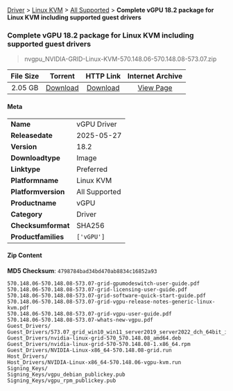 
[Driver](/README.md)  >  [Linux KVM](/index/Driver/Linux_KVM.md)  >  [All Supported](/index/Driver/Linux_KVM/All_Supported.md)  >  **Complete vGPU 18.2 package for Linux KVM including supported guest drivers**


###    Complete vGPU 18.2 package for Linux KVM including supported guest drivers

> nvgpu_NVIDIA-GRID-Linux-KVM-570.148.06-570.148.08-573.07.zip   


| **File Size** | **Torrent**  | **HTTP Link** | **Internet Archive** |
|:-------------:|:------------:|:-------------:|:--------------------:|
| 2.05 GB |  [Download](https://archive.org/download/nvgpu_NVIDIA-GRID-Linux-KVM-570.148.06-570.148.08-573.07.zip/nvgpu_NVIDIA-GRID-Linux-KVM-570.148.06-570.148.08-573.07.zip_archive.torrent)       | [Download](https://archive.org/compress/nvgpu_NVIDIA-GRID-Linux-KVM-570.148.06-570.148.08-573.07.zip) | [View Page](https://archive.org/details/nvgpu_NVIDIA-GRID-Linux-KVM-570.148.06-570.148.08-573.07.zip)       |

#### Meta

<table>
<tr><td><strong>Name</strong></td><td>vGPU Driver</td></tr>
<tr><td><strong>Releasedate</strong></td><td>2025-05-27</td></tr>
<tr><td><strong>Version</strong></td><td>18.2</td></tr>
<tr><td><strong>Downloadtype</strong></td><td>Image</td></tr>
<tr><td><strong>Linktype</strong></td><td>Preferred</td></tr>
<tr><td><strong>Platformname</strong></td><td>Linux KVM</td></tr>
<tr><td><strong>Platformversion</strong></td><td>All Supported</td></tr>
<tr><td><strong>Productname</strong></td><td>vGPU</td></tr>
<tr><td><strong>Category</strong></td><td>Driver</td></tr>
<tr><td><strong>Checksumformat</strong></td><td>SHA256</td></tr>
<tr><td><strong>Productfamilies</strong></td><td><code>['vGPU']</code></td></tr>
</table>

#### Zip Content

**MD5 Checksum**: `4798784bad34bd470ab8834c16852a93`

```text
570.148.06-570.148.08-573.07-grid-gpumodeswitch-user-guide.pdf
570.148.06-570.148.08-573.07-grid-licensing-user-guide.pdf
570.148.06-570.148.08-573.07-grid-software-quick-start-guide.pdf
570.148.06-570.148.08-573.07-grid-vgpu-release-notes-generic-linux-kvm.pdf
570.148.06-570.148.08-573.07-grid-vgpu-user-guide.pdf
570.148.06-570.148.08-573.07-whats-new-vgpu.pdf
Guest_Drivers/
Guest_Drivers/573.07_grid_win10_win11_server2019_server2022_dch_64bit_international.exe
Guest_Drivers/nvidia-linux-grid-570_570.148.08_amd64.deb
Guest_Drivers/nvidia-linux-grid-570-570.148.08-1.x86_64.rpm
Guest_Drivers/NVIDIA-Linux-x86_64-570.148.08-grid.run
Host_Drivers/
Host_Drivers/NVIDIA-Linux-x86_64-570.148.06-vgpu-kvm.run
Signing_Keys/
Signing_Keys/vgpu_debian_publickey.pub
Signing_Keys/vgpu_rpm_publickey.pub
```